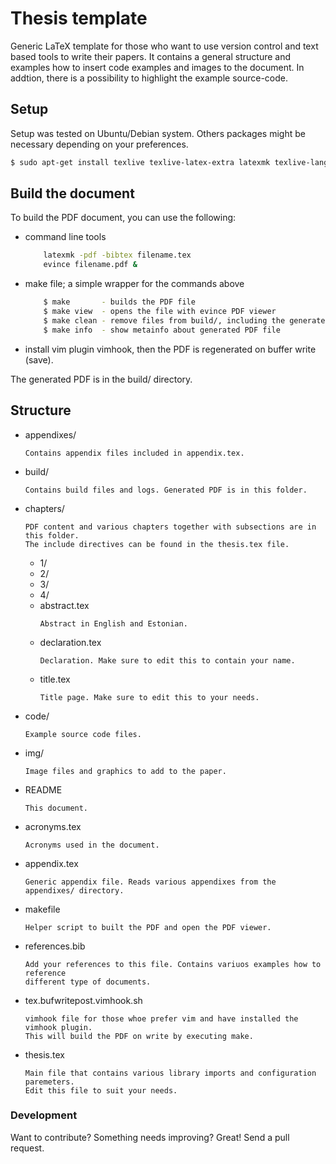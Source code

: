# Thesis template

Generic LaTeX template for those who want to use version control and text based tools to write their papers. It contains a general structure and examples how to insert code examples and images to the document. In addtion, there is a possibility to highlight the example source-code.

## Setup
Setup was tested on Ubuntu/Debian system. Others packages might be necessary depending on your preferences.
```sh
$ sudo apt-get install texlive texlive-latex-extra latexmk texlive-lang-european
```

## Build the document
To build the PDF document, you can use the following:
- command line tools
    ```sh
    	latexmk -pdf -bibtex filename.tex
    	evince filename.pdf &
    ```

- make file; a simple wrapper for the commands above
    ```sh
    	$ make       - builds the PDF file
    	$ make view  - opens the file with evince PDF viewer
    	$ make clean - remove files from build/, including the generated PDF
    	$ make info  - show metainfo about generated PDF file
    ```

- install vim plugin vimhook, then the PDF is regenerated on buffer write (save).

The generated PDF is in the build/ directory.

## Structure
- appendixes/
    ```
    Contains appendix files included in appendix.tex.
    ```
- build/
    ```
    Contains build files and logs. Generated PDF is in this folder.
    ```
- chapters/
    ```
    PDF content and various chapters together with subsections are in this folder. 
    The include directives can be found in the thesis.tex file.
    ```
    - 1/
    - 2/
    - 3/
    - 4/
    - abstract.tex
        ```
        Abstract in English and Estonian.
        ```
    - declaration.tex
        ```
        Declaration. Make sure to edit this to contain your name.
        ```
    - title.tex
        ```
        Title page. Make sure to edit this to your needs.
        ```
- code/
    ```
    Example source code files.
    ```
- img/
    ```
    Image files and graphics to add to the paper.
    ```
- README
    ```
    This document.
    ```
- acronyms.tex
    ```
    Acronyms used in the document.
    ```
- appendix.tex
    ```
    Generic appendix file. Reads various appendixes from the appendixes/ directory.
    ```
- makefile
    ```
    Helper script to built the PDF and open the PDF viewer.
    ```
- references.bib
    ```
    Add your references to this file. Contains variuos examples how to reference 
    different type of documents.
    ```
- tex.bufwritepost.vimhook.sh
    ```
    vimhook file for those whoe prefer vim and have installed the vimhook plugin.
    This will build the PDF on write by executing make.
    ```
- thesis.tex
    ```
    Main file that contains various library imports and configuration paremeters. 
    Edit this file to suit your needs.
    ```

### Development

Want to contribute? Something needs improving? Great! Send a pull request.

